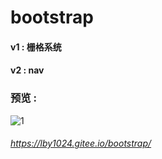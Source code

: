 # bootstrap
#### v1 : 栅格系统
#### v2 : nav
### 预览 :
![1](https://upload-images.jianshu.io/upload_images/6954760-0d60e26086461f9e.png?imageMogr2/auto-orient/strip%7CimageView2/2/w/1240)


###### https://lby1024.gitee.io/bootstrap/